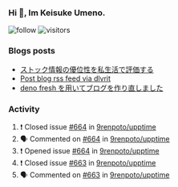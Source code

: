 ### Hi 👋, Im Keisuke Umeno.

<!--
**9renpoto/9renpoto** is a ✨ _special_ ✨ repository because its `README.md` (this file) appears on your GitHub profile.

Here are some ideas to get you started:

- 🔭 I’m currently working on ...
- 🌱 I’m currently learning ...
- 👯 I’m looking to collaborate on ...
- 🤔 I’m looking for help with ...
- 💬 Ask me about ...
- 📫 How to reach me: ...
- 😄 Pronouns: ...
- ⚡ Fun fact: ...
-->

![follow](https://img.shields.io/github/followers/9renpoto?label=Follow&style=social)
![visitors](https://komarev.com/ghpvc/?username=9renpoto&label=Profile%20views&color=0e75b6&style=flat)

### Blogs posts

<!-- BLOG-POST-LIST:START -->
- [ストック情報の優位性を私生活で評価する](https://9renpoto.dev/entry/2023/05/28/stock)
- [Post blog rss feed via dlvrit](https://9renpoto.dev/entry/2023/05/21/twitter-post)
- [deno fresh を用いてブログを作り直しました](https://9renpoto.dev/entry/2023/05/18/recreate_blog)
<!-- BLOG-POST-LIST:END -->

### Activity

<!--START_SECTION:activity-->
1. ❗️ Closed issue [#664](https://github.com/9renpoto/upptime/issues/664) in [9renpoto/upptime](https://github.com/9renpoto/upptime)
2. 🗣 Commented on [#664](https://github.com/9renpoto/upptime/issues/664) in [9renpoto/upptime](https://github.com/9renpoto/upptime)
3. ❗️ Opened issue [#664](https://github.com/9renpoto/upptime/issues/664) in [9renpoto/upptime](https://github.com/9renpoto/upptime)
4. ❗️ Closed issue [#663](https://github.com/9renpoto/upptime/issues/663) in [9renpoto/upptime](https://github.com/9renpoto/upptime)
5. 🗣 Commented on [#663](https://github.com/9renpoto/upptime/issues/663) in [9renpoto/upptime](https://github.com/9renpoto/upptime)
<!--END_SECTION:activity-->

<!--START_SECTION:waka-->
<!--END_SECTION:waka-->
